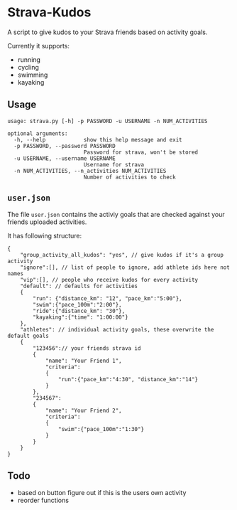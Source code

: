 # Strava-Kudos

A script to give kudos to your Strava friends based on activity goals.

Currently it supports:
* running
* cycling
* swimming
* kayaking

## Usage

```
usage: strava.py [-h] -p PASSWORD -u USERNAME -n NUM_ACTIVITIES

optional arguments:
  -h, --help            show this help message and exit
  -p PASSWORD, --password PASSWORD
                        Password for strava, won't be stored
  -u USERNAME, --username USERNAME
                        Username for strava
  -n NUM_ACTIVITIES, --n_activities NUM_ACTIVITIES
                        Number of activities to check

```

## `user.json`

The file `user.json` contains the activiy goals that are checked against your friends uploaded activities.

It has following structure:

```
{
    "group_activity_all_kudos": "yes", // give kudos if it's a group activity
    "ignore":[], // list of people to ignore, add athlete ids here not names
    "vip":[], // people who receive kudos for every activity
    "default": // defaults for activities
    {
        "run": {"distance_km": "12", "pace_km":"5:00"}, 
        "swim":{"pace_100m":"2:00"}, 
        "ride":{"distance_km": "30"},
        "kayaking":{"time": "1:00:00"}
    },
    "athletes": // individual activity goals, these overwrite the default goals
    {
        "123456":// your friends strava id
        { 
            "name": "Your Friend 1", 
            "criteria":
            { 
                "run":{"pace_km":"4:30", "distance_km":"14"}
            }
        },
        "234567":
        { 
            "name": "Your Friend 2", 
            "criteria":
            { 
                "swim":{"pace_100m":"1:30"}
            }
        }
    }
}

```


## Todo

* based on button figure out if this is the users own activity
* reorder functions

